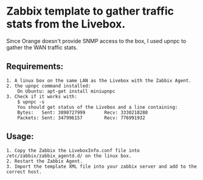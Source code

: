 # Zabbix template to gather traffic stats from the Livebox.
Since Orange doesn't provide SNMP access to the box, I used upnpc to gather the WAN traffic stats.

## Requirements:
    1. A linux box on the same LAN as the Livebox with the Zabbix Agent. 
    2. the upnpc command installed: 
        On Ubuntu: apt-get install miniupnpc
    3. Check if it works with:
        $ upnpc -s
        You should get status of the Livebox and a line containing:
        Bytes:   Sent: 3898727999       Recv: 3330218288
        Packets: Sent: 347996157        Recv: 776991932

## Usage:
    1. Copy the Zabbix the LiveboxInfo.conf file into /etc/zabbix/zabbix_agentd.d/ on the linux box.
    2. Restart the Zabbix Agent.
    3. Import the template XML file into your zabbix server and add to the correct host.